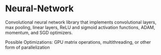 # Neural-Network
Convolutional neural network library that implements convolutional layers, max pooling, linear layers, ReLU and sigmoid activation functions, ADAM, momentum, and SGD optimizers.

Possible Optimizations:
GPU matrix operations, multithreading, or other form of parallelization
